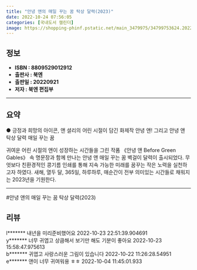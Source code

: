 ```yaml
---
title: "안녕 앤의 매일 꾸는 꿈 탁상 달력(2023)"
date: 2022-10-24 07:56:05
categories: [국내도서 캘린더]
image: https://shopping-phinf.pstatic.net/main_3479975/34799753624.20221019124010.jpg
---
```


## **정보**

- **ISBN : 8809529012912**
- **출판사 : 북엔**
- **출판일 : 20220921**
- **저자 : 북엔 편집부**

------



## **요약**



● 긍정과 희망의 아이콘, 앤 셜리의 어린 시절이 담긴 화제작 안녕 앤!
그리고 안녕 앤 탁상 달력  매일 꾸는 꿈

귀여운 어린 시절의 앤이 성장하는 시간들을 그린 작품 《안녕 앤 Before Green Gables》 속 
명문장과 함께 만나는 안녕 앤 매일 꾸는 꿈 벽걸이 달력이 출시되었다. 무엇보다 친환경적인 콩기름 인쇄를 통해 지속 가능한 미래를 꿈꾸는 작은 노력을 실천하고자 하였다.
새해, 열두 달, 365일, 하루하루, 매순간이 전부 의미있는 시간들로 채워지는 2023년을 기원한다.



------

#안녕 앤의 매일 꾸는 꿈 탁상 달력(2023)


## **리뷰** 

  l******* 내년을 미리준비했어요 2022-10-23 22:51:39.904691 <br/>  y******* 너무 귀엽고 상큼해서 보기만 해도 기분이 좋아요 2022-10-23 15:58:47.975613 <br/>  b******* 귀엽고 사랑스러운 그림이 있습니다 2022-10-22 11:26:28.54951 <br/>  e******* 앤이 너무 귀여워용 ㅎㅎ 2022-10-04 11:45:01.933 <br/>